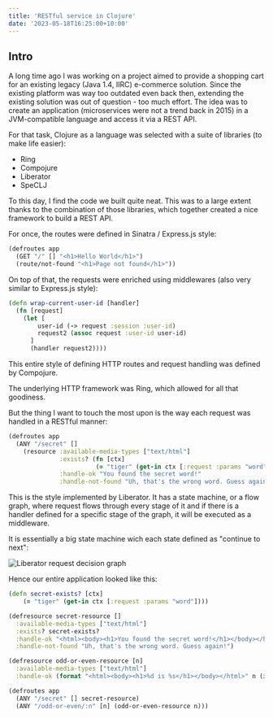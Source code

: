```yaml
---
title: 'RESTful service in Clojure'
date: '2023-05-18T16:25:00+10:00'
---
```


## Intro

A long time ago I was working on a project aimed to provide a shopping cart for an existing legacy (Java 1.4, IIRC) e-commerce solution.
Since the existing platform was way too outdated even back then, extending the existing solution was out of question - too much effort.
The idea was to create an application (microservices were not a trend back in 2015) in a JVM-compatible language and access it via a REST API.

For that task, Clojure as a language was selected with a suite of libraries (to make life easier):

* Ring
* Compojure
* Liberator
* SpeCLJ

To this day, I find the code we built quite neat. This was to a large extent thanks to the combination of those libraries, which together created
a nice framework to build a REST API.

For once, the routes were defined in Sinatra / Express.js style:

```clojure
(defroutes app
  (GET "/" [] "<h1>Hello World</h1>")
  (route/not-found "<h1>Page not found</h1>"))
```

On top of that, the requests were enriched using middlewares (also very similar to Express.js style):

```clojure
(defn wrap-current-user-id [handler]
  (fn [request]
    (let [
        user-id (-> request :session :user-id)
        request2 (assoc request :user-id user-id)
      ]
      (handler request2))))
```

This entire style of defining HTTP routes and request handling was defined by Compojure.

The underlying HTTP framework was Ring, which allowed for all that goodiness.

But the thing I want to touch the most upon is the way each request was handled in a RESTful manner:

```clojure
(defroutes app
  (ANY "/secret" []
    (resource :available-media-types ["text/html"]
              :exists? (fn [ctx]
                        (= "tiger" (get-in ctx [:request :params "word"])))
              :handle-ok "You found the secret word!"
              :handle-not-found "Uh, that's the wrong word. Guess again!")))
```

This is the style implemented by Liberator.
It has a state machine, or a flow graph, where request flows through every stage of it and if there is a handler defined for a specific
stage of the graph, it will be executed as a middleware.

It is essentially a big state machine wich each state defined as "continue to next":

<img data-src="/images/restful-service-in-clojure/decision-graph.svg" alt="Liberator request decision graph" />

Hence our entire application looked like this:

```clojure
(defn secret-exists? [ctx]
    (= "tiger" (get-in ctx [:request :params "word"])))

(defresource secret-resource []
  :available-media-types ["text/html"]
  :exists? secret-exists?
  :handle-ok "<html><body><h1>You found the secret word!</h1></body></html>"
  :handle-not-found "Uh, that's the wrong word. Guess again!")

(defresource odd-or-even-resource [n]
  :available-media-types ["text/html"]
  :handle-ok (format "<html><body><h1>%d is %s</h1></body></html>" n (if (odd? n) "odd" "even")))

(defroutes app
  (ANY "/secret" [] secret-resource)
  (ANY "/odd-or-even/:n" [n] (odd-or-even-resource n)))
```
